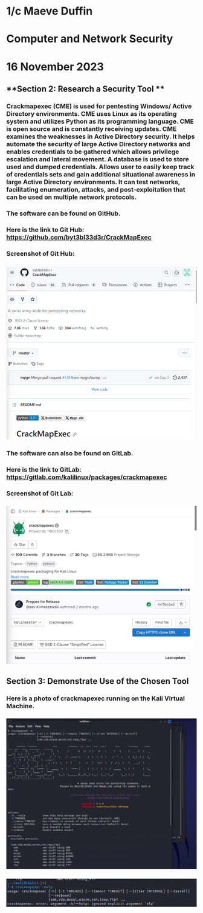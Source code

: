 # 1/c Maeve Duffin 
# Computer and Network Security 
# 16 November 2023

## **Section 2: Research a Security Tool ** 
### Crackmapexec (CME) is used for pentesting Windows/ Active Directory environments. CME uses Linux as its operating system and utilizes Python as its programming language. CME is open source and is constantly receiving updates. CME examines the weaknesses in Active Directory security. It helps automate the security of large Active Directory networks and enables credentials to be gathered which allows privilege escalation and lateral movement. A database is used to store used and dumped credentials. Allows user to easily keep track of credentials sets and gain additional situational awareness in large Active Directory environments. It can test networks, facilitating enumeration, attacks, and post-exploitation that can be used on multiple network protocols. 
### The software can be found on GitHub.
### Here is the link to Git Hub: https://github.com/byt3bl33d3r/CrackMapExec 
### Screenshot of Git Hub: 
### ![Screenshot 1](Git_Hub.png)
### The software can also be found on GitLab.
### Here is the link to GitLab: https://gitlab.com/kalilinux/packages/crackmapexec 
### Screenshot of Git Lab: 
### ![Screenshot 1](Git_Lab.png)


## **Section 3: Demonstrate Use of the Chosen Tool** ## 
### Here is a photo of crackmapexec running on the Kali Virtual Machine. 
### ![Screenshot 1](crackmapexec_running.png)
### ![Screenshot 1](crackmapexec_help.png)
